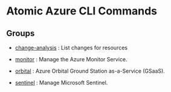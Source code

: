 # Atomic Azure CLI Commands

## Groups

- [change-analysis](/Commands/change-analysis/readme.md)
: List changes for resources

- [monitor](/Commands/monitor/readme.md)
: Manage the Azure Monitor Service.

- [orbital](/Commands/orbital/readme.md)
: Azure Orbital Ground Station as-a-Service (GSaaS).

- [sentinel](/Commands/sentinel/readme.md)
: Manage Microsoft Sentinel.
